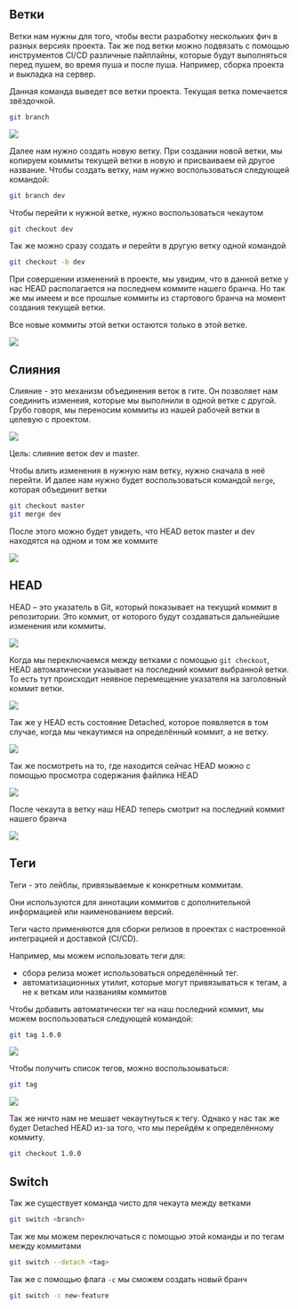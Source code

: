 
## Ветки

Ветки нам нужны для того, чтобы вести разработку нескольких фич в разных версиях проекта. Так же под ветки можно подвязать с помощью инструментов CI/CD различные пайплайны, которые будут выполняться перед пушем, во время пуша и после пуша. Например, сборка проекта и выкладка на сервер.

Данная команда выведет все ветки проекта. Текущая ветка помечается звёздочкой.

```bash
git branch
```

![](_png/d7b906891c3e720d0a97c116acb2a4e7.png)

Далее нам нужно создать новую ветку. При создании новой ветки, мы копируем коммиты текущей ветки в новую и присваиваем ей другое название. Чтобы создать ветку, нам нужно воспользоваться следующей командой:

```bash
git branch dev
```

Чтобы перейти к нужной ветке, нужно воспользоваться чекаутом

```bash
git checkout dev
```

Так же можно сразу создать и перейти в другую ветку одной командой

```bash
git checkout -b dev
```

При совершении изменений в проекте, мы увидим, что в данной ветке у нас HEAD располагается на последнем коммите нашего бранча. Но так же мы имеем и все прошлые коммиты из стартового бранча на момент создания текущей ветки.

Все новые коммиты этой ветки остаются только в этой ветке.

![](_png/328a92ee5db5014b844a86739c9635c2.png)

## Слияния

Слияние - это механизм объединения веток в гите. Он позволяет нам соединить изменеия, которые мы выполнили в одной ветке с другой. Грубо говоря, мы переносим коммиты из нашей рабочей ветки в целевую с проектом.

![](_png/25526ed2249813aeee010818d240381f.png)

Цель: слияние веток dev и master.

Чтобы влить изменения в нужную нам ветку, нужно сначала в неё перейти.
И далее нам нужно будет воспользоваться командой `merge`, которая объединит ветки

```bash
git checkout master
git merge dev
```

После этого можно будет увидеть, что HEAD веток master и dev находятся на одном и том же коммите

![](_png/ca480af8ea9a7d81c7f395ac60c4bcc8.png)

## HEAD

HEAD – это указатель в Git, который показывает на текущий коммит в репозитории. Это коммит, от которого будут создаваться дальнейшие изменения или коммиты.

![](_png/8123579368653f2f3a5ee570cbf75f55.png)

Когда мы переключаемся между ветками с помощью `git checkout`, HEAD автоматически указывает на последний коммит выбранной ветки. То есть тут происходит неявное перемещение указателя на заголовный коммит ветки.

![](_png/04adc2b30d84c416cdcf9a306d619b29.png)

Так же у HEAD есть состояние Detached, которое появляется в том случае, когда мы чекаутимся на определённый коммит, а не ветку.

![](_png/f4f631dddfb9574784bca860675457a8.png)

Так же посмотреть на то, где находится сейчас HEAD можно с помощью просмотра содержания файлика HEAD

![](_png/8c4a8cd60e8cf8be4aecce3d2e91c37f.png)

После чекаута в ветку наш HEAD теперь смотрит на последний коммит нашего бранча

![](_png/242ad36cfcd8f86ad573b7954ac3639d.png)

## Теги

Теги - это лейблы, привязываемые к конкретным коммитам.

Они используются для аннотации коммитов с дополнительной информацией или наименованием версий.

Теги часто применяются для сборки релизов в проектах с настроенной интеграцией и доставкой (CI/CD).

Например, мы можем использовать теги для:
- сбора релиза может использоваться определённый тег.
- автоматизационных утилит, которые могут привязываться к тегам, а не к веткам или названиям коммитов

Чтобы добавить автоматически тег на наш последний коммит, мы можем воспользоваться следующей командой:

```bash
git tag 1.0.0
```

![](_png/cbd79a4184b3d0bad3766e75ca52ec37.png)

Чтобы получить список тегов, можно воспользоываться:

```bash
git tag
```

![](_png/ebdf27263be118a5cedb1754a543ebfd.png)

Так же ничто нам не мешает чекаутнуться к тегу. Однако у нас так же будет Detached HEAD из-за того, что мы перейдём к определённому коммиту.

```bash
git checkout 1.0.0
```

## Switch

Так же существует команда чисто для чекаута между ветками 

```bash
git switch <branch>
```

Так же мы можем переключаться с помощью этой команды и по тегам между коммитами

```bash
git switch --detach <tag>
```

Так же с помощью флага `-c` мы сможем создать новый бранч

```bash
git switch -c new-feature
```
